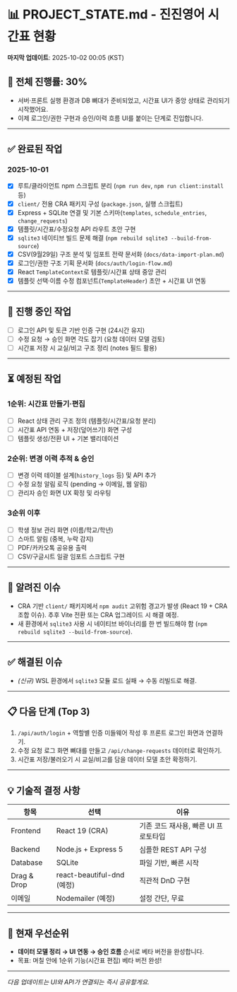 # 📊 PROJECT_STATE.md - 진진영어 시간표 현황

**마지막 업데이트**: 2025-10-02 00:05 (KST)

## 🎯 전체 진행률: 30%
- 서버·프론트 실행 환경과 DB 뼈대가 준비되었고, 시간표 UI가 중앙 상태로 관리되기 시작했어요.
- 이제 로그인/권한 구현과 승인/이력 흐름 UI를 붙이는 단계로 진입합니다.

---

## ✅ 완료된 작업

### 2025-10-01
- [x] 루트/클라이언트 npm 스크립트 분리 (`npm run dev`, `npm run client:install` 등)
- [x] `client/` 전용 CRA 패키지 구성 (`package.json`, 실행 스크립트)
- [x] Express + SQLite 연결 및 기본 스키마(`templates`, `schedule_entries`, `change_requests`)
- [x] 템플릿/시간표/수정요청 API 라우트 초안 구현
- [x] `sqlite3` 네이티브 빌드 문제 해결 (`npm rebuild sqlite3 --build-from-source`)
- [x] CSV(9월29일) 구조 분석 및 임포트 전략 문서화 (`docs/data-import-plan.md`)
- [x] 로그인/권한 구조 기획 문서화 (`docs/auth/login-flow.md`)
- [x] React `TemplateContext`로 템플릿/시간표 상태 중앙 관리
- [x] 템플릿 선택·이름 수정 컴포넌트(`TemplateHeader`) 초안 + 시간표 UI 연동

---

## 🔄 진행 중인 작업
- [ ] 로그인 API 및 토큰 기반 인증 구현 (24시간 유지)
- [ ] 수정 요청 → 승인 화면 각도 잡기 (요청 데이터 모델 검토)
- [ ] 시간표 저장 시 교실/비고 구조 정리 (notes 필드 활용)

---

## ⏳ 예정된 작업

### 1순위: 시간표 만들기·편집
- [ ] React 상태 관리 구조 정의 (템플릿/시간표/요청 분리)
- [ ] 시간표 API 연동 + 저장(덮어쓰기) 화면 구성
- [ ] 템플릿 생성/전환 UI + 기본 밸리데이션

### 2순위: 변경 이력 추적 & 승인
- [ ] 변경 이력 테이블 설계(`history_logs` 등) 및 API 추가
- [ ] 수정 요청 알림 로직 (pending → 이메일, 웹 알림)
- [ ] 관리자 승인 화면 UX 확정 및 라우팅

### 3순위 이후
- [ ] 학생 정보 관리 화면 (이름/학교/학년)
- [ ] 스마트 알림 (중복, 누락 감지)
- [ ] PDF/카카오톡 공유용 출력
- [ ] CSV/구글시트 일괄 임포트 스크립트 구현

---

## 🐛 알려진 이슈
- CRA 기반 `client/` 패키지에서 `npm audit` 고위험 경고가 발생 (React 19 + CRA 조합 이슈). 추후 Vite 전환 또는 CRA 업그레이드 시 해결 예정.
- 새 환경에서 `sqlite3` 사용 시 네이티브 바이너리를 한 번 빌드해야 함 (`npm rebuild sqlite3 --build-from-source`).

---

## ✅ 해결된 이슈
- *(신규)* WSL 환경에서 `sqlite3` 모듈 로드 실패 → 수동 리빌드로 해결.

---

## 📋 다음 단계 (Top 3)
1. `/api/auth/login` + 역할별 인증 미들웨어 작성 후 프론트 로그인 화면과 연결하기.
2. 수정 요청 로그 화면 뼈대를 만들고 `/api/change-requests` 데이터로 확인하기.
3. 시간표 저장/불러오기 시 교실/비고를 담을 데이터 모델 초안 확정하기.

---

## 💡 기술적 결정 사항

| 항목 | 선택 | 이유 |
|------|------|------|
| Frontend | React 19 (CRA) | 기존 코드 재사용, 빠른 UI 프로토타입 |
| Backend | Node.js + Express 5 | 심플한 REST API 구성 |
| Database | SQLite | 파일 기반, 빠른 시작 |
| Drag & Drop | react-beautiful-dnd (예정) | 직관적 DnD 구현 |
| 이메일 | Nodemailer (예정) | 설정 간단, 무료 |

---

## 🎯 현재 우선순위
- **데이터 모델 정리 → UI 연동 → 승인 흐름** 순서로 베타 버전을 완성합니다.
- 목표: 며칠 안에 1순위 기능(시간표 편집) 베타 버전 완성!

---

*다음 업데이트는 UI와 API가 연결되는 즉시 공유할게요.*
